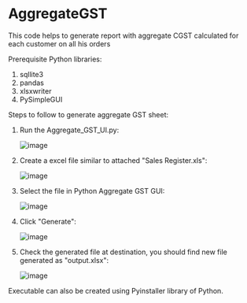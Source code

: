 # AggregateGST
This code helps to generate report with aggregate CGST calculated for each customer on all his orders

Prerequisite Python libraries:
1) sqllite3
2) pandas
3) xlsxwriter
4) PySimpleGUI

Steps to follow to generate aggregate GST sheet:
1) Run the Aggregate_GST_UI.py:

   ![image](https://user-images.githubusercontent.com/17623783/130358692-11b3b3b4-c439-473d-b5e9-bed0420cb9d8.png)

2) Create a excel file similar to attached "Sales Register.xls":

   ![image](https://user-images.githubusercontent.com/17623783/130358785-89816856-f344-456c-9d58-0a9a96d5bbe7.png)

3) Select the file in Python Aggregate GST GUI:
   
   ![image](https://user-images.githubusercontent.com/17623783/130358831-65a0d57e-ebfd-4b20-8449-443d1b2c533d.png)

4) Click "Generate":
   
   ![image](https://user-images.githubusercontent.com/17623783/130359036-ae6adc9e-8919-421d-8c01-cf9bb840cae5.png)

5) Check the generated file at destination, you should find new file generated as "output.xlsx":
   
   ![image](https://user-images.githubusercontent.com/17623783/130359082-e34d20bc-834e-4690-af4c-cc751c250d3a.png)
   

Executable can also be created using Pyinstaller library of Python.
